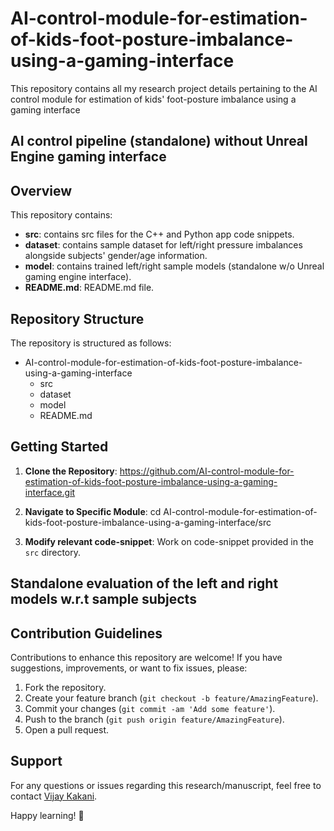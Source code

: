 # AI-control-module-for-estimation-of-kids-foot-posture-imbalance-using-a-gaming-interface

This repository contains all my research project details pertaining to the AI control module for estimation of kids' foot-posture imbalance using a gaming interface

## AI control pipeline (standalone) without Unreal Engine gaming interface



## Overview

This repository contains:

- **src**: contains src files for the C++ and Python app code snippets.
- **dataset**: contains sample dataset for left/right pressure imbalances alongside subjects' gender/age information.
- **model**: contains trained left/right sample models (standalone w/o Unreal gaming engine interface).
- **README.md**: README.md file.

## Repository Structure

The repository is structured as follows:
- AI-control-module-for-estimation-of-kids-foot-posture-imbalance-using-a-gaming-interface
  - src
  - dataset
  - model
  - README.md

## Getting Started

1. **Clone the Repository**: 
https://github.com/AI-control-module-for-estimation-of-kids-foot-posture-imbalance-using-a-gaming-interface.git

2. **Navigate to Specific Module**: 
cd AI-control-module-for-estimation-of-kids-foot-posture-imbalance-using-a-gaming-interface/src

3. **Modify relevant code-snippet**: Work on code-snippet provided in the `src` directory.

## Standalone evaluation of the left and right models w.r.t sample subjects



## Contribution Guidelines

Contributions to enhance this repository are welcome! If you have suggestions, improvements, or want to fix issues, please:

1. Fork the repository.
2. Create your feature branch (`git checkout -b feature/AmazingFeature`).
3. Commit your changes (`git commit -am 'Add some feature'`).
4. Push to the branch (`git push origin feature/AmazingFeature`).
5. Open a pull request.

## Support

For any questions or issues regarding this research/manuscript, feel free to contact [Vijay Kakani](mailto:vijaykakanivja@gmail.com).

Happy learning! 🚀

